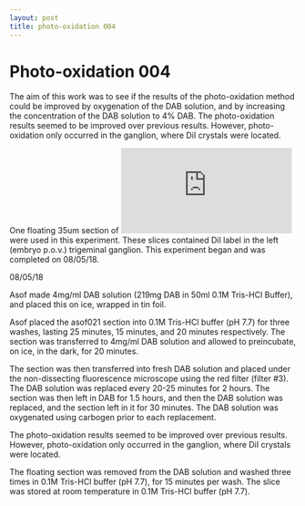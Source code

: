 ```yaml
---
layout: post
title: photo-oxidation 004
---
```


# Photo-oxidation 004

The aim of this work was to see if the results of the photo-oxidation method could be improved by oxygenation of the DAB solution, and by increasing the concentration of the DAB solution to 4% DAB. The photo-oxidation results seemed to be improved over previous results. However, photo-oxidation only occurred in the ganglion, where DiI crystals were located.

One floating 35um section of ![asof021](https://github.com/ansoffe/kubke.github.io/blob/master/_posts/2018-04-18-asof021.md) were used in this experiment. These slices contained DiI label in the left (embryo p.o.v.) trigeminal ganglion. This experiment began and was completed on 08/05/18.


08/05/18

Asof made 4mg/ml DAB solution (219mg DAB in 50ml 0.1M Tris-HCl Buffer), and placed this on ice, wrapped in tin foil.

Asof placed the asof021 section into 0.1M Tris-HCl buffer (pH 7.7) for three washes, lasting 25 minutes, 15 minutes, and 20 minutes respectively. The section was transferred to 4mg/ml DAB solution and allowed to preincubate, on ice, in the dark, for 20 minutes.

The section was then transferred into fresh DAB solution and placed under the non-dissecting fluorescence microscope using the red filter (filter #3). The DAB solution was replaced every 20-25 minutes for 2 hours. The section was then left in DAB for 1.5 hours, and then the DAB solution was replaced, and the section left in it for 30 minutes. The DAB solution was oxygenated using carbogen prior to each replacement.

The photo-oxidation results seemed to be improved over previous results. However, photo-oxidation only occurred in the ganglion, where DiI crystals were located.

The floating section was removed from the DAB solution and washed three times in 0.1M Tris-HCl buffer (pH 7.7), for 15 minutes per wash. The slice was stored at room temperature in 0.1M Tris-HCl buffer (pH 7.7). 